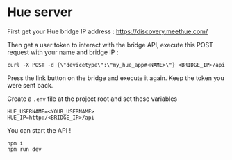 # Hue server

First get your Hue bridge IP address : https://discovery.meethue.com/

Then get a user token to interact with the bridge API, execute this POST request with your name and bridge IP :

```
curl -X POST -d {\"devicetype\":\"my_hue_app#<NAME>\"} <BRIDGE_IP>/api
```

Press the link button on the bridge and execute it again. Keep the token you were sent back.

Create a `.env` file at the project root and set these variables

```
HUE_USERNAME=<YOUR_USERNAME>
HUE_IP=http:/<BRIDGE_IP>/api
```

You can start the API !

```
npm i
npm run dev
```
